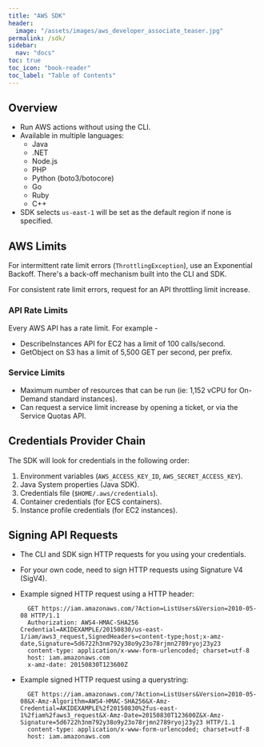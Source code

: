 ```yaml
---
title: "AWS SDK"
header:
  image: "/assets/images/aws_developer_associate_teaser.jpg"
permalink: /sdk/
sidebar:
  nav: "docs"
toc: true
toc_icon: "book-reader"
toc_label: "Table of Contents"
---
```


## Overview

- Run AWS actions without using the CLI.
- Available in multiple languages:
  - Java
  - .NET
  - Node.js
  - PHP
  - Python (boto3/botocore)
  - Go
  - Ruby
  - C++
- SDK selects ```us-east-1``` will be set as the default region if none is specified.

## AWS Limits

For intermittent rate limit errors (```ThrottlingException```), use an Exponential Backoff. There's a back-off mechanism built into the CLI and SDK.

For consistent rate limit errors, request for an API throttling limit increase.

### API Rate Limits

Every AWS API has a rate limit. For example -

- DescribeInstances API for EC2 has a limit of 100 calls/second.
- GetObject on S3 has a limit of 5,500 GET per second, per prefix.

### Service Limits

- Maximum number of resources that can be run (ie: 1,152 vCPU for On-Demand standard instances).
- Can request a service limit increase by opening a ticket, or via the Service Quotas API.

## Credentials Provider Chain

The SDK will look for credentials in the following order:

1. Environment variables (```AWS_ACCESS_KEY_ID```, ```AWS_SECRET_ACCESS_KEY```).
2. Java System properties (Java SDK).
3. Credentials file (```$HOME/.aws/credentials```).
4. Container credentials (for ECS containers).
5. Instance profile credentials (for EC2 instances).

## Signing API Requests

- The CLI and SDK sign HTTP requests for you using your credentials.
- For your own code, need to sign HTTP requests using Signature V4 (SigV4).
- Example signed HTTP request using a HTTP header:

        GET https://iam.amazonaws.com/?Action=ListUsers&Version=2010-05-08 HTTP/1.1
        Authorization: AWS4-HMAC-SHA256 Credential=AKIDEXAMPLE/20150830/us-east-1/iam/aws3_request,SignedHeaders=content-type;host;x-amz-date,Signature=5d6722h3nm792y38o9y23o78rjmn2789ryoj23y23
        content-type: application/x-www-form-urlencoded; charset=utf-8
        host: iam.amazonaws.com
        x-amz-date: 20150830T123600Z

- Example signed HTTP request using a querystring:

        GET https://iam.amazonaws.com/?Action=ListUsers&Version=2010-05-08&X-Amz-Algorithm=AWS4-HMAC-SHA256&X-Amz-Credential=AKIDEXAMPLE%2f20150830%2fus-east-1%2fiam%2faws3_request&X-Amz-Date=20150830T123600Z&X-Amz-Signature=5d6722h3nm792y38o9y23o78rjmn2789ryoj23y23 HTTP/1.1
        content-type: application/x-www-form-urlencoded; charset=utf-8
        host: iam.amazonaws.com

